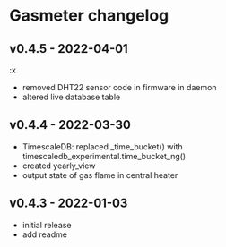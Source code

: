 # Gasmeter changelog

## v0.4.5 - 2022-04-01
:x
* removed DHT22 sensor code in firmware in daemon
* altered live database table

## v0.4.4 - 2022-03-30
* TimescaleDB: replaced \_time\_bucket() with timescaledb\_experimental.time\_bucket\_ng()
* created yearly\_view
* output state of gas flame in central heater

## v0.4.3 - 2022-01-03
* initial release
* add readme

